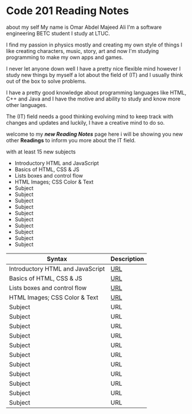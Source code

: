 # Code 201 Reading Notes

about my self My name is Omar Abdel Majeed Ali I'm a software engineering BETC student I study at LTUC.

I find my passion in physics mostly and creating my own style of things I like creating characters, music, story, art and now I'm studying programming to make my own apps and games.

I never let anyone down well I have a pretty nice flexible mind however I study new things by myself a lot about the field of (IT) and I usually think out of the box to solve problems.

I have a pretty good knowledge about programming languages like HTML, C++ and Java and I have the motive and ability to study and know more other languages.

The (IT) field needs a good thinking evolving mind to keep track with changes and updates and luckily, I have a creative mind to do so.

welcome to my ***new Reading Notes*** page here i will be showing you new other **Readings** to inform you more about the IT field.

with at least 15 new subjects

+ Introductory HTML and JavaScript
+ Basics of HTML, CSS & JS
+ Lists boxes and control flow
+ HTML Images; CSS Color & Text
+ Subject
+ Subject
+ Subject
+ Subject
+ Subject
+ Subject
+ Subject
+ Subject
+ Subject
+ Subject

| Syntax      | Description |
| ----------- | ----------- |
| Introductory HTML and JavaScript     | [URL](https://omaxrali.github.io/ReadingNotes2/class-01)         |
| Basics of HTML, CSS & JS     | [URL](https://omaxrali.github.io/ReadingNotes2/class-02)         |
| Lists boxes and control flow    | [URL](https://omaxrali.github.io/ReadingNotes2/class-03)         |
| HTML Images; CSS Color & Text     | [URL](https://omaxrali.github.io/ReadingNotes2/class-04)         |
| Subject     | URL         |
| Subject     | URL         |
| Subject     | URL         |
| Subject     | URL         |
| Subject     | URL         |
| Subject     | URL         |
| Subject     | URL         |
| Subject     | URL         |
| Subject     | URL         |
| Subject     | URL         |
| Subject     | URL         |
